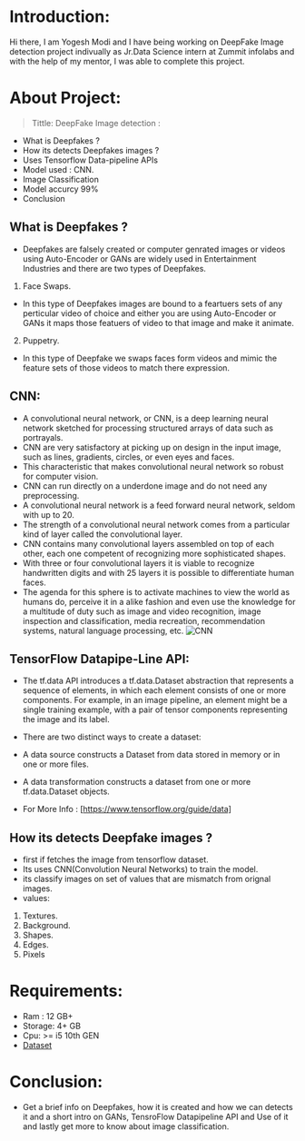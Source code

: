 # Introduction:
Hi there, I am Yogesh Modi and I have being working on DeepFake Image detection project indivually as Jr.Data Science intern at Zummit infolabs and with the help of my mentor, I was able to complete this project.

# About Project:
> Tittle:  DeepFake Image detection :
* What is Deepfakes ?
* How its detects Deepfakes images ?
* Uses Tensorflow Data-pipeline APIs
* Model used : CNN.
* Image Classification
* Model accurcy 99%
* Conclusion

## What is Deepfakes ?

* Deepfakes are falsely created or computer genrated images or videos using Auto-Encoder or GANs are widely used in Entertainment Industries and there are two types of Deepfakes.

 1. Face Swaps.
  * In this type of Deepfakes images are bound to a feartuers sets of any perticular video of choice and either you are using Auto-Encoder or GANs it maps those featuers of video to that image and make it animate.

 2. Puppetry.
 * In this type of Deepfake we swaps faces form videos and mimic the feature sets of those videos to match there expression.

## CNN:
* A convolutional neural network, or CNN, is a deep learning neural network sketched for processing structured arrays of data such as portrayals.
* CNN are very satisfactory at picking up on design in the input image, such as lines, gradients, circles, or even eyes and faces.
* This characteristic that makes convolutional neural network so robust for computer vision.
* CNN can run directly on a underdone image and do not need any preprocessing.
* A convolutional neural network is a feed forward neural network, seldom with up to 20.
* The strength of a convolutional neural network comes from a particular kind of layer called the convolutional layer.
* CNN contains many convolutional layers assembled on top of each other, each one competent of recognizing more sophisticated shapes.
* With three or four convolutional layers it is viable to recognize handwritten digits and with 25 layers it is possible to differentiate human faces.
* The agenda for this sphere is to activate machines to view the world as humans do, perceive it in a alike fashion and even use the knowledge for a multitude of duty such as image and video recognition, image inspection and classification, media recreation, recommendation systems, natural language processing, etc.
![CNN](https://miro.medium.com/max/1400/1*uAeANQIOQPqWZnnuH-VEyw.jpeg)

## TensorFlow Datapipe-Line API:
* The tf.data API introduces a tf.data.Dataset abstraction that represents a sequence of elements, in which each element consists of one or more components. For example, in an image pipeline, an element might be a single training example, with a pair of tensor components representing the image and its label.

* There are two distinct ways to create a dataset:

* A data source constructs a Dataset from data stored in memory or in one or more files.

* A data transformation constructs a dataset from one or more tf.data.Dataset objects.
* For More Info : [https://www.tensorflow.org/guide/data]

 ## How its detects Deepfake images ?
 * first if fetches the image from tensorflow dataset.
 * Its uses CNN(Convolution Neural Networks) to train the model.
 * its classify images on set of values that are mismatch from orignal images.
 * values:
 1. Textures.
 2. Background.
 3. Shapes.
 4. Edges.
 5. Pixels




# Requirements:
* Ram : 12 GB+
* Storage: 4+ GB
* Cpu: >= i5 10th GEN
* [Dataset](https://www.kaggle.com/datasets/xhlulu/140k-real-and-fake-faces?resource=download&select=real_vs_fake)

# Conclusion: 
* Get a brief info on Deepfakes, how it is created and how we can detects it and a short intro on GANs, TensroFlow Datapipeline API and Use of it and lastly get more to know about image classification.